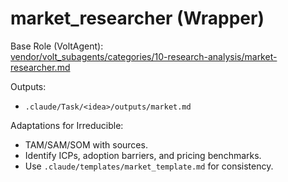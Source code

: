 # market_researcher (Wrapper)

Base Role (VoltAgent):  
[vendor/volt_subagents/categories/10-research-analysis/market-researcher.md](../../vendor/volt_subagents/categories/10-research-analysis/market-researcher.md)

Outputs:  
- `.claude/Task/<idea>/outputs/market.md`

Adaptations for Irreducible:  
- TAM/SAM/SOM with sources.  
- Identify ICPs, adoption barriers, and pricing benchmarks.  
- Use `.claude/templates/market_template.md` for consistency.  



